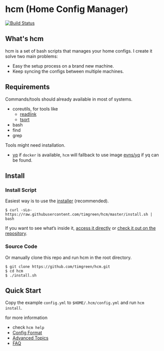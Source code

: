 # hcm (Home Config Manager)

[![Build Status](https://travis-ci.org/timgreen/hcm.svg?branch=master)](https://travis-ci.org/timgreen/hcm)

## What's hcm

hcm is a set of bash scripts that manages your home configs. I create it solve two main problems:

   * Easy the setup process on a brand new machine.
   * Keep syncing the configs between multiple machines.

## Requirements

Commands/tools should already available in most of systems.

   * coreutils, for tools like
      * [readlink](https://linux.die.net/man/1/readlink)
      * [tsort](https://en.wikipedia.org/wiki/Tsort)
   * bash
   * find
   * grep

Tools might need installation.

   * [yq](https://yq.readthedocs.io/)
      if `docker` is available, `hcm` will fallback to use image [evns/yq](https://hub.docker.com/r/evns/yq/) if yq can be found.

## Install

### Install Script
Easiest way is to use the [installer][installer_bin] (recommended).

    $ curl -sLo- https://raw.githubusercontent.com/timgreen/hcm/master/install.sh | bash

If you want to see what’s inside it, [access it directly][installer_bin] or
[check it out on the repository][installer_source].

### Source Code
Or manually clone this repo and run hcm in the root directory.

    $ git clone https://github.com/timgreen/hcm.git
    $ cd hcm
    $ ./install.sh

## Quick Start

Copy the example `config.yml` to `$HOME/.hcm/config.yml` and run `hcm install`.

for more information

   * check `hcm help`
   * [Config Format](docs/CONFIG.md)
   * [Advanced Topics](docs/ADVANCED.md)
   * [FAQ](docs/FAQ.md)


[installer_bin]: https://raw.githubusercontent.com/timgreen/hcm/master/install.sh
[installer_source]: https://github.com/timgreen/hcm/blob/master/install.sh
